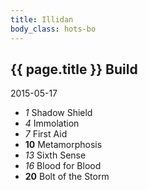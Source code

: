 ```yaml
---
title: Illidan
body_class: hots-bo
---
```


## {{ page.title }} Build
2015-05-17

-   _1_  Shadow Shield
-   _4_  Immolation
-   _7_  First Aid
- __10__ Metamorphosis
-  _13_  Sixth Sense
-  _16_  Blood for Blood
- __20__ Bolt of the Storm









